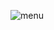 ![menu](https://user-images.githubusercontent.com/64718836/93165769-951b9c80-f73a-11ea-82d1-f86af0a16b42.PNG)
